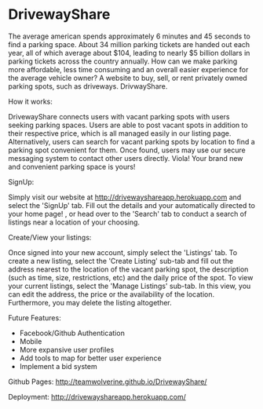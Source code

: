 # DrivewayShare

The average american spends approximately 6 minutes and 45 seconds to find a parking space. About 34 million parking tickets are handed out each year, all of which average about $104, leading to nearly $5 billion dollars in parking tickets across the country annually. How can we make parking more affordable, less time consuming and an overall easier experience for the average vehicle owner? A website to buy, sell, or rent privately owned parking spots, such as driveways. DrivwayShare.

How it works:

DrivewayShare connects users with vacant parking spots with users seeking parking spaces. Users are able to post vacant spots in addition to their respective price, which is all managed easily in our listing page. Alternatively, users can search for vacant parking spots by location to find a parking spot convenient for them. Once found, users may use our secure messaging system to contact other users directly. Viola! Your brand new and convenient parking space is yours!

SignUp:

Simply visit our website at http://drivewayshareapp.herokuapp.com and select the 'SignUp' tab. Fill out the details and your automatically directed to your home page! , or head over to the 'Search' tab to conduct a search of listings near a location of your choosing.

Create/View your listings:

Once signed into your new account, simply select the 'Listings' tab. To create a new listing, select the 'Create Listing' sub-tab and fill out the address nearest to the location of the vacant parking spot, the description (such as time, size, restrictions, etc) and the daily price of the spot. To view your current listings, select the 'Manage Listings' sub-tab. In this view, you can edit the address, the price or the availability of the location. Furthermore, you may delete the listing altogether.

Future Features:

* Facebook/Github Authentication
* Mobile
* More expansive user profiles
* Add tools to map for better user experience
* Implement a bid system

Github Pages:
http://teamwolverine.github.io/DrivewayShare/

Deployment:
http://drivewayshareapp.herokuapp.com/
